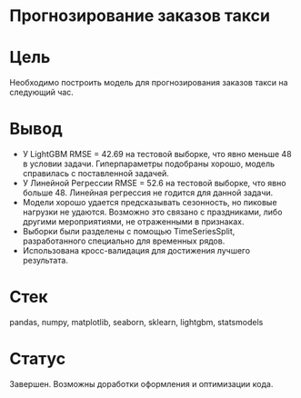 # Прогнозирование заказов такси

# Цель

Необходимо построить модель для прогнозирования заказов такси на следующий час.

# Вывод

 - У LightGBM RMSE = 42.69 на тестовой выборке, что явно меньше 48 в условии задачи. Гиперпараметры подобраны хорошо, модель справилась с поставленной задачей.
 - У Линейной Регрессии RMSE = 52.6 на тестовой выборке, что явно больше 48. Линейная регрессия не годится для данной задачи.
 - Модели хорошо удается предсказывать сезонность, но пиковые нагрузки не удаются. Возможно это связано с праздниками, либо другими мероприятиями, не отраженными в признаках.
 - Выборки были разделены с помощью TimeSeriesSplit, разработанного специально для временных рядов.
 - Использована кросс-валидация для достижения лучшего результата.

# Стек

pandas, numpy, matplotlib, seaborn, sklearn, lightgbm, statsmodels

# Статус

Завершен. Возможны доработки оформления и оптимизации кода.
